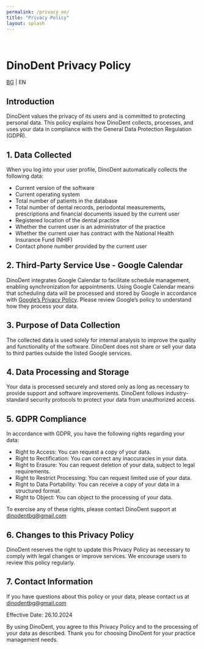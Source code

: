 ```yaml
---
permalink: /privacy_en/
title: "Privacy Policy"
layout: splash
---
```

<br>

# DinoDent Privacy Policy
[BG](/privacy_bg/) | EN

## Introduction

DinoDent values the privacy of its users and is committed to protecting personal data. This policy explains how DinoDent collects, processes, and uses your data in compliance with the General Data Protection Regulation (GDPR).

## 1. Data Collected

When you log into your user profile, DinoDent automatically collects the following data:

- Current version of the software
- Current operating system
- Total number of patients in the database
- Total number of dental records, periodontal measurements, prescriptions and financial documents issued by the current user
- Registered location of the dental practice
- Whether the current user is an administrator of the practice
- Whether the current user has contract with the National Health Insurance Fund (NHIF)
- Contact phone number provided by the current user

## 2. Third-Party Service Use - Google Calendar

DinoDent integrates Google Calendar to facilitate schedule management, enabling synchronization for appointments. Using Google Calendar means that scheduling data will be processed and stored by Google in accordance with [Google’s Privacy Policy](https://policies.google.com/privacy?hl=en-US). Please review Google’s policy to understand how they process your data.

## 3. Purpose of Data Collection

The collected data is used solely for internal analysis to improve the quality and functionality of the software. DinoDent does not share or sell your data to third parties outside the listed Google services.

## 4. Data Processing and Storage

Your data is processed securely and stored only as long as necessary to provide support and software improvements. DinoDent follows industry-standard security protocols to protect your data from unauthorized access.

## 5. GDPR Compliance

In accordance with GDPR, you have the following rights regarding your data:

- Right to Access: You can request a copy of your data.
- Right to Rectification: You can correct any inaccuracies in your data.
- Right to Erasure: You can request deletion of your data, subject to legal requirements.
- Right to Restrict Processing: You can request limited use of your data.
- Right to Data Portability: You can receive a copy of your data in a structured format.
- Right to Object: You can object to the processing of your data.

To exercise any of these rights, please contact DinoDent support at [dinodentbg@gmail.com](mailto:dinodentbg@gmail.com)

## 6. Changes to this Privacy Policy

DinoDent reserves the right to update this Privacy Policy as necessary to comply with legal changes or improve services. We encourage users to review this policy regularly.

## 7. Contact Information

If you have questions about this policy or your data, please contact us at [dinodentbg@gmail.com](mailto:dinodentbg@gmail.com)

Effective Date: 26.10.2024

By using DinoDent, you agree to this Privacy Policy and to the processing of your data as described. Thank you for choosing DinoDent for your practice management needs.
